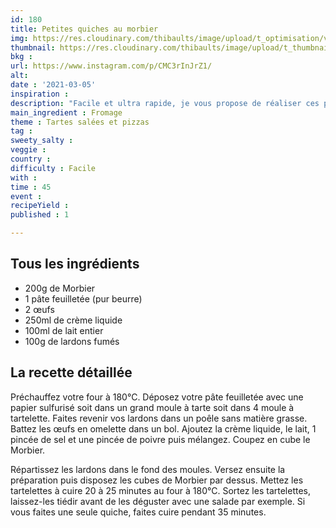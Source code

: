 ```yaml
---
id: 180
title: Petites quiches au morbier
img: https://res.cloudinary.com/thibaults/image/upload/t_optimisation/v1615052966/Recipes/20210306_quiches_morbier.jpg
thumbnail: https://res.cloudinary.com/thibaults/image/upload/t_thumbnail_josie/v1615052966/Recipes/20210306_quiches_morbier.jpg
bkg : 
url: https://www.instagram.com/p/CMC3rInJrZ1/
alt: 
date : '2021-03-05'
inspiration : 
description: "Facile et ultra rapide, je vous propose de réaliser ces petites quiches au morbier"
main_ingredient : Fromage
theme : Tartes salées et pizzas
tag : 
sweety_salty : 
veggie :
country : 
difficulty : Facile
with : 
time : 45
event : 
recipeYield : 
published : 1

---
```


## Tous les ingrédients
 - 200g de Morbier
 - 1 pâte feuilletée (pur beurre)
 - 2 œufs
 - 250ml de crème liquide
 - 100ml de lait entier
 - 100g de lardons fumés

## La recette détaillée
Préchauffez votre four à 180°C. Déposez votre pâte feuilletée avec une papier sulfurisé soit dans un grand moule à tarte soit dans 4 moule à tartelette. Faites revenir vos lardons dans un poêle sans matière grasse. Battez les œufs en omelette dans un bol. Ajoutez la crème liquide, le lait, 1 pincée de sel et une pincée de poivre puis mélangez. Coupez en cube le Morbier.

Répartissez les lardons dans le fond des moules. Versez ensuite la préparation puis disposez les cubes de Morbier par dessus. Mettez les tartelettes à cuire 20 à 25 minutes au four à 180°C. Sortez les tartelettes, laissez-les tiédir avant de les déguster avec une salade par exemple. Si vous faites une seule quiche, faites cuire pendant 35 minutes.
